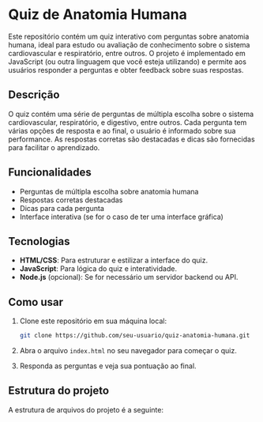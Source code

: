 # Quiz de Anatomia Humana

Este repositório contém um quiz interativo com perguntas sobre anatomia humana, ideal para estudo ou avaliação de conhecimento sobre o sistema cardiovascular e respiratório, entre outros. O projeto é implementado em JavaScript (ou outra linguagem que você esteja utilizando) e permite aos usuários responder a perguntas e obter feedback sobre suas respostas.

## Descrição

O quiz contém uma série de perguntas de múltipla escolha sobre o sistema cardiovascular, respiratório, e digestivo, entre outros. Cada pergunta tem várias opções de resposta e ao final, o usuário é informado sobre sua performance. As respostas corretas são destacadas e dicas são fornecidas para facilitar o aprendizado.

## Funcionalidades

- Perguntas de múltipla escolha sobre anatomia humana
- Respostas corretas destacadas
- Dicas para cada pergunta
- Interface interativa (se for o caso de ter uma interface gráfica)

## Tecnologias

- **HTML/CSS**: Para estruturar e estilizar a interface do quiz.
- **JavaScript**: Para lógica do quiz e interatividade.
- **Node.js** (opcional): Se for necessário um servidor backend ou API.

## Como usar

1. Clone este repositório em sua máquina local:

    ```bash
    git clone https://github.com/seu-usuario/quiz-anatomia-humana.git
    ```

2. Abra o arquivo `index.html` no seu navegador para começar o quiz.
3. Responda as perguntas e veja sua pontuação ao final.

## Estrutura do projeto

A estrutura de arquivos do projeto é a seguinte:

